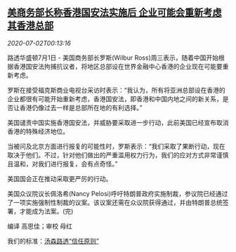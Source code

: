 <!--1593649399000-->
[美商务部长称香港国安法实施后 企业可能会重新考虑其香港总部](https://cn.reuters.com/article/usa-commerce-secretary-0701-wedn-idCNKBS24300Z)
------

<div><i>2020-07-02T00:13:16</i></div><div class="StandardArticleBody_body"><p>路透华盛顿7月1日 - 美国商务部长罗斯(Wilbur Ross)周三表示，随着中国开始根据香港国安法拘捕抗议者，将地区总部设在世界金融中心香港的企业现在可能要重新考虑。 </p><p>罗斯在接受福克斯商业电视台采访时表示：“我认为，所有将亚洲总部设在香港的企业都很有可能开始重新考虑，香港国安法，即香港和中国内地之间的新关系，是否让香港仍像过去一样是总部所在地的有利选择。” </p><p>美国谴责中国实施香港国安法，并威胁要采取进一步行动，此前美国已经宣布取消香港的特殊经济地位。 </p><p>当被问及北京方面进行报复的可能性时，罗斯表示：“我们采取了果断行动，现在取决于他们。不过，针对他们做出的严重滥用权力行为，我们的应对方式非常谨慎且温和，对我们进行报复，会有点奇怪。” </p><p>美国国会正在推动采取更严厉的行动。 </p><p>美国众议院议长佩洛希(Nancy Pelosi)呼吁特朗普政府实施制裁，参议院已经通过了一项实施强制性制裁的议案。该议案还需在众议院获得通过，并由特朗普总统签署，才能成为法案。(完) </p><div class="Attribution_container"><div class="Attribution_attribution"><p class="Attribution_content">编译 高思佳；审校 母红 </p></div></div><div class="StandardArticleBody_trustBadgeContainer"><span class="StandardArticleBody_trustBadgeTitle">我们的标准：</span><span class="trustBadgeUrl"><a href="https://www.thomsonreuters.cn/content/dam/openweb/documents/pdf/china/brochures/about-us-1.pdf">汤森路透“信任原则”</a></span></div></div>
